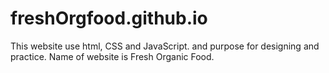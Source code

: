 # freshOrgfood.github.io
This website use html, CSS and JavaScript. and purpose for designing and practice. Name of website is Fresh Organic Food.
